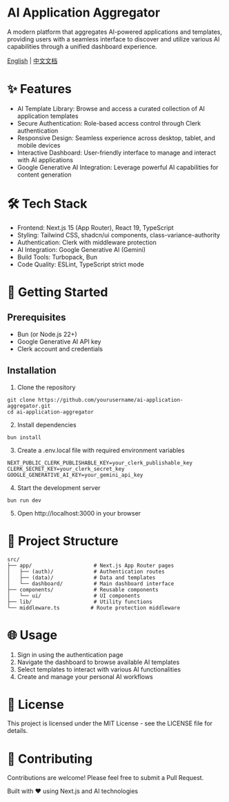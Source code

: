 # AI Application Aggregator

A modern platform that aggregates AI-powered applications and templates, providing users with a seamless interface to discover and utilize various AI capabilities through a unified dashboard experience.

[English](README.md) | [中文文档](README-CN.md)

# ✨ Features
- AI Template Library: Browse and access a curated collection of AI application templates
- Secure Authentication: Role-based access control through Clerk authentication
- Responsive Design: Seamless experience across desktop, tablet, and mobile devices
- Interactive Dashboard: User-friendly interface to manage and interact with AI applications
- Google Generative AI Integration: Leverage powerful AI capabilities for content generation

# 🛠️ Tech Stack
- Frontend: Next.js 15 (App Router), React 19, TypeScript
- Styling: Tailwind CSS, shadcn/ui components, class-variance-authority
- Authentication: Clerk with middleware protection
- AI Integration: Google Generative AI (Gemini)
- Build Tools: Turbopack, Bun
- Code Quality: ESLint, TypeScript strict mode

# 🚀 Getting Started
## Prerequisites
- Bun (or Node.js 22+)
- Google Generative AI API key
- Clerk account and credentials

## Installation
1. Clone the repository
```
git clone https://github.com/yourusername/ai-application-aggregator.git
cd ai-application-aggregator
```
2. Install dependencies
```
bun install
```
3. Create a .env.local file with required environment variables
```
NEXT_PUBLIC_CLERK_PUBLISHABLE_KEY=your_clerk_publishable_key
CLERK_SECRET_KEY=your_clerk_secret_key
GOOGLE_GENERATIVE_AI_KEY=your_gemini_api_key
```
4. Start the development server
```
bun run dev
```
5. Open http://localhost:3000 in your browser

# 📂 Project Structure
```
src/
├── app/                    # Next.js App Router pages
│   ├── (auth)/             # Authentication routes
│   ├── (data)/             # Data and templates
│   └── dashboard/          # Main dashboard interface
├── components/             # Reusable components
│   └── ui/                 # UI components
├── lib/                    # Utility functions
└── middleware.ts          # Route protection middleware
```

# 🌐 Usage
1. Sign in using the authentication page
2. Navigate the dashboard to browse available AI templates
3. Select templates to interact with various AI functionalities
4. Create and manage your personal AI workflows

# 📝 License
This project is licensed under the MIT License - see the LICENSE file for details.

# 🤝 Contributing
Contributions are welcome! Please feel free to submit a Pull Request.

Built with ❤️ using Next.js and AI technologies